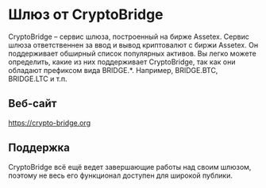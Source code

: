 # Шлюз от CryptoBridge

CryptoBridge – сервис шлюза, построенный на бирже Assetex. Сервис шлюза ответственнен за ввод и вывод криптовалют с биржи Assetex. Он поддерживает обширный список популярных активов. Вы легко можете определить, какие из них поддерживает CryptoBridge, так как они обладают префиксом вида BRIDGE.*. Например, BRIDGE.BTC, BRIDGE.LTC и т.п.

## Веб-сайт

<https://crypto-bridge.org>

## Поддержка

CryptoBridge всё ещё ведет завершающие работы над своим шлюзом, поэтому не весь его функционал доступен для широкой публики.